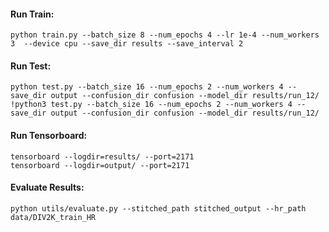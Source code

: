#### Run Train:
<!-- --device cuda -->
```terminal
python train.py --batch_size 8 --num_epochs 4 --lr 1e-4 --num_workers 3  --device cpu --save_dir results --save_interval 2
```

#### Run Test:

```terminal
python test.py --batch_size 16 --num_epochs 2 --num_workers 4 --save_dir output --confusion_dir confusion --model_dir results/run_12/
!python3 test.py --batch_size 16 --num_epochs 2 --num_workers 4 --save_dir output --confusion_dir confusion --model_dir results/run_12/
```

#### Run Tensorboard:

```terminal
tensorboard --logdir=results/ --port=2171
tensorboard --logdir=output/ --port=2171
```

#### Evaluate Results:

```terminal
python utils/evaluate.py --stitched_path stitched_output --hr_path data/DIV2K_train_HR
```
